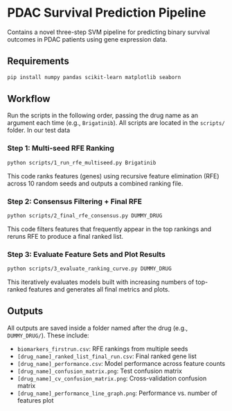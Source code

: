 # PDAC Survival Prediction Pipeline

Contains a novel three-step SVM pipeline for predicting binary survival outcomes in PDAC patients using gene expression data.

## Requirements

```bash
pip install numpy pandas scikit-learn matplotlib seaborn
```


## Workflow

Run the scripts in the following order, passing the drug name as an argument each time (e.g., `Brigatinib`). All scripts are located in the `scripts/` folder. In our test data

### Step 1: Multi-seed RFE Ranking

```bash
python scripts/1_run_rfe_multiseed.py Brigatinib
```

This code ranks features (genes) using recursive feature elimination (RFE) across 10 random seeds and outputs a combined ranking file.

### Step 2: Consensus Filtering + Final RFE

```bash
python scripts/2_final_rfe_consensus.py DUMMY_DRUG
```

This code filters features that frequently appear in the top rankings and reruns RFE to produce a final ranked list.

### Step 3: Evaluate Feature Sets and Plot Results

```bash
python scripts/3_evaluate_ranking_curve.py DUMMY_DRUG
```

This iteratively evaluates models built with increasing numbers of top-ranked features and generates all final metrics and plots.

## Outputs

All outputs are saved inside a folder named after the drug (e.g., `DUMMY_DRUG/`). These include:

- `biomarkers_firstrun.csv`: RFE rankings from multiple seeds
- `[drug_name]_ranked_list_final_run.csv`: Final ranked gene list
- `[drug_name]_performance.csv`: Model performance across feature counts
- `[drug_name]_confusion_matrix.png`: Test confusion matrix
- `[drug_name]_cv_confusion_matrix.png`: Cross-validation confusion matrix
- `[drug_name]_performance_line_graph.png`: Performance vs. number of features plot
